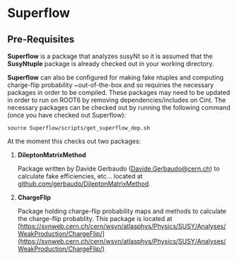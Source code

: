# Superflow

## Pre-Requisites

**Superflow** is a package that analyzes susyNt so it is assumed that the **SusyNtuple** package is already checked out in your working directory. 

**Superflow** can also be configured for making fake ntuples and computing charge-flip probability ~out-of-the-box and so requiries the necessary packages in order to be compiled. These packages may need to be updated in order to run on ROOT6 by removing dependencies/includes on Cint. The necessary packages can be checked out by running the following command (once you have checked out Superflow):

`source Superflow/scripts/get_superflow_dep.sh`

At the moment this checks out two packages:

1. **DileptonMatrixMethod**

    Package written by Davide Gerbaudo (Davide.Gerbaudo@cern.ch) to calculate fake efficiencies, etc... located at [github.com/gerbaudo/DileptonMatrixMethod](https://github.com/gerbaudo/DileptonMatrixMethod).

2. **ChargeFlip**

    Package holding charge-flip probability maps and methods to calculate the charge-flip probablity. This package is located at [https://svnweb.cern.ch/cern/wsvn/atlasphys/Physics/SUSY/Analyses/WeakProduction/ChargeFlip/](https://svnweb.cern.ch/cern/wsvn/atlasphys/Physics/SUSY/Analyses/WeakProduction/ChargeFlip/)
